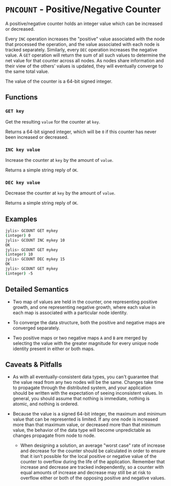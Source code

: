 # `PNCOUNT` - Positive/Negative Counter

A positive/negative counter holds an integer value which can be increased or decreased.

Every `INC` operation increases the "positive" value associated with the node that processed the operation, and the value associated with each node is tracked separately. Similarly, every `DEC` operation increases the negative value. A `GET` operation will return the sum of all such values to determine the net value for that counter across all nodes. As nodes share information and their view of the others' values is updated, they will eventually converge to the same total value.

The value of the counter is a 64-bit signed integer.

## Functions

### `GET key`

Get the resulting `value` for the counter at `key`.

Returns a 64-bit signed integer, which will be `0` if this counter has never been increased or decreased.

### `INC key value`

Increase the counter at `key` by the amount of `value`.

Returns a simple string reply of `OK`.

### `DEC key value`

Decrease the counter at `key` by the amount of `value`.

Returns a simple string reply of `OK`.

## Examples

```sh
jylis> GCOUNT GET mykey
(integer) 0
jylis> GCOUNT INC mykey 10
OK
jylis> GCOUNT GET mykey
(integer) 10
jylis> GCOUNT DEC mykey 15
OK
jylis> GCOUNT GET mykey
(integer) -5
```

## Detailed Semantics

- Two map of values are held in the counter, one representing positive growth, and one representing negative growth, where each value in each map is associated with a particular node identity.

- To converge the data structure, both the positive and negative maps are converged separately.

- Two positive maps or two negative maps `A` and `B` are merged by selecting the value with the greater magnitude for every unique node identity present in either or both maps.

## Caveats & Pitfalls

- As with all eventually-consistent data types, you can't guarantee that the value read from any two nodes will be the same. Changes take time to propagate through the distributed system, and your application should be written with the expectation of seeing inconsistent values. In general, you should assume that nothing is immediate, nothing is atomic, and nothing is ordered.

- Because the value is a signed 64-bit integer, the maximum and minimum value that can be represented is limited. If any one node is increased more than that maximum value, or decreased more than that minimum value, the behavior of the data type will become unpredictable as changes propagate from node to node.

    - When designing a solution, an average "worst case" rate of increase and decrease for the counter should be calculated in order to ensure that it isn't possible for the local positive or negative value of the counter to overflow during the life of the application. Remember that increase and decrease are tracked independently, so a counter with equal amounts of increase and decrease may still be at risk to overflow either or both of the opposing positive and negative values.
